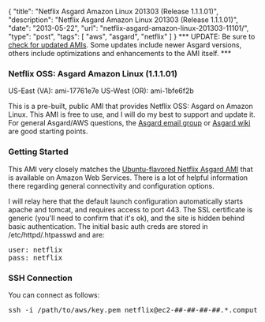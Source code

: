 {
  "title": "Netflix Asgard Amazon Linux 201303 (Release 1.1.1.01)",
  "description": "Netflix Asgard Amazon Linux 201303 (Release 1.1.1.01)",
  "date": "2013-05-22",
  "url": "netflix-asgard-amazon-linux-201303-11101/",
  "type": "post",
  "tags": [
    "aws",
    "asgard",
    "netflix"
  ]
}
*** UPDATE: Be sure to [check for updated AMIs](http://imperialwicket.com/tag/asgard). Some updates include newer Asgard versions, others include optimizations and enhancements to the AMI itself. ***

### Netflix OSS: Asgard Amazon Linux (1.1.1.01)

US-East (VA): ami-17761e7e
US-West (OR): ami-1bfe6f2b

This is a pre-built, public AMI that provides Netflix OSS: Asgard on Amazon Linux. This AMI is free to use, and I will do my best to support and update it. For general Asgard/AWS questions, the [Asgard email group](https://groups.google.com/forum/?fromgroups#!forum/asgardusers) or [Asgard wiki](https://github.com/Netflix/asgard/wiki) are good starting points.

### Getting Started

This AMI very closely matches the [Ubuntu-flavored Netflix Asgard AMI](http://imperialwicket.com/netflix-asgard-ubuntu-1204-lts-ami-release-11101) that is available on Amazon Web Services. There is a lot of helpful information there regarding general connectivity and configuration options. 

I will relay here that the default launch configuration automatically starts apache and tomcat, and requires access to port 443\. The SSL certificate is generic (you'll need to confirm that it's ok), and the site is hidden behind basic authentication. The initial basic auth creds are stored in /etc/httpd/.htpasswd and are:

<pre>user: netflix
pass: netflix</pre>

### SSH Connection

You can connect as follows:
<pre>
ssh -i /path/to/aws/key.pem netflix@ec2-##-##-##-##.*.compute.amazonaws.com
</pre>
